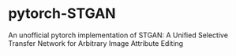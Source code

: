 # pytorch-STGAN
An unofficial pytorch implementation of STGAN: A Unified Selective Transfer Network for Arbitrary Image Attribute Editing 
